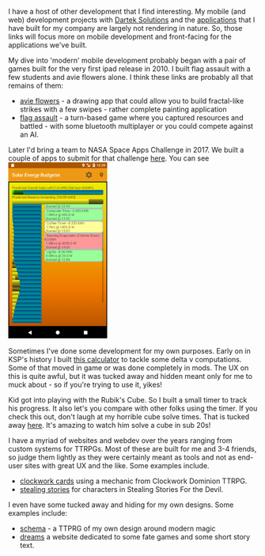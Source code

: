 I have a host of other development that I find interesting. My mobile (and web) development projects with [Dartek Solutions](https://darteksolutions.org/) and the [applications](https://apps.apple.com/tj/developer/dartek-solutions-llc/id1582313944) that I have built for my company are largely not rendering in nature. So, those links will focus more on mobile development and front-facing for the applications we've built. 

My dive into 'modern' mobile development probably began with a pair of games built for the very first ipad release in 2010. I built flag assault with a few students and avie flowers alone. I think these links are probably all that remains of them:
- [avie flowers](http://shaunramsey.com/avieflowers/) - a drawing app that could allow you to build fractal-like strikes with a few swipes - rather complete painting application
- [flag assault](http://shaunramsey.com/flagassault/) - a turn-based game where you captured resources and battled - with some bluetooth multiplayer or you could compete against an AI.

Later I'd bring a team to NASA Space Apps Challenge in 2017. We built a couple of apps to submit for that challenge [here](https://2017.spaceappschallenge.org/challenges/earth-and-us/you-are-my-sunshine/teams/dream-team-1/stream). You can see <img src="https://github.com/shaunramsey/SolarEnergyPlanner/blob/master/device-2017-05-04-234456.png" width="200">

Sometimes I've done some development for my own purposes. Early on in KSP's history I built [this calculator](http://cthulhudreams.us/ksp/) to tackle some delta v computations. Some of that moved in game or was done completely in mods. The UX on this is quite awful, but it was tucked away and hidden meant only for me to muck about - so if you're trying to use it, yikes!

Kid got into playing with the Rubik's Cube. So I built a small timer to track his progress. It also let's you compare with other folks using the timer. If you check this out, don't laugh at my horrible cube solve times. That is tucked away [here](https://clockworkcards2.web.app/cube/ref.html). It's amazing to watch him solve a cube in sub 20s!

I have a myriad of websites and webdev over the years ranging from custom systems for TTRPGs. Most of these are built for me and 3-4 friends, so judge them lightly as they were certainly meant as tools and not as end-user sites with great UX and the like. Some examples include.

- [clockwork cards](https://clockworkcards2.web.app/) using a mechanic from Clockwork Dominion TTRPG.
- [stealing stories](https://stealing-stories.web.app/) for characters in Stealing Stories For the Devil.

I even have some tucked away and hiding for my own designs. Some examples include:
- [schema](https://clockworkcards2.web.app/schema/schema.html) - a TTPRG of my own design around modern magic
- [dreams](http://cthulhudreams.us/) a website dedicated to some fate games and some short story text.

